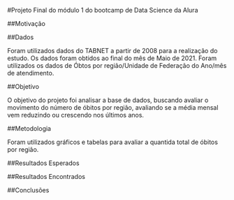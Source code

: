 #Projeto Final do módulo 1 do bootcamp de Data Science da Alura

##Motivação

##Dados

Foram utilizados dados do TABNET a partir de 2008 para a realização do estudo. Os dados foram obtidos ao final do mês de Maio de 2021. Foram utilizados os dados de Óbtos por região/Unidade de Federação do Ano/mês de atendimento.

##Objetivo

O objetivo do projeto foi analisar a base de dados, buscando avaliar o movimento do número de óbitos por região, avaliando se a média mensal vem reduzindo ou crescendo nos últimos anos.

##Metodologia

Foram utilizados gráficos e tabelas para avaliar a quantida total de óbitos por região.

##Resultados Esperados

##Resultados Encontrados

##Conclusões

